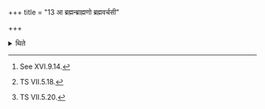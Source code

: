 +++
title = "13 आ ब्रह्मन्ब्राह्मणो ब्रह्मवर्चसी"

+++

<details><summary>थिते</summary>

13. He stands near the fire in pan after it is produced[^1] praising it with ā brahman brāhmaṇaḥ[^2] and jajñi bījam....[^3]   

[^1]: See XVI.9.14.  

[^2]: TS VII.5.18.  

[^3]: TS VII.5.20. 
</details>
